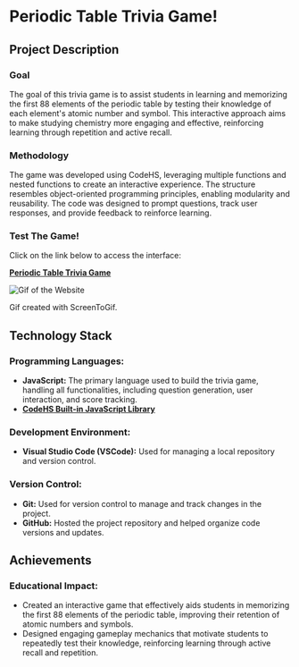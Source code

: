 # Periodic Table Trivia Game!

## Project Description

### Goal
The goal of this trivia game is to assist students in learning and memorizing the first 88 elements of the periodic table by testing their knowledge of each element's atomic number and symbol. This interactive approach aims to make studying chemistry more engaging and effective, reinforcing learning through repetition and active recall.

### Methodology
The game was developed using CodeHS, leveraging multiple functions and nested functions to create an interactive experience. The structure resembles object-oriented programming principles, enabling modularity and reusability. The code was designed to prompt questions, track user responses, and provide feedback to reinforce learning.

### Test The Game!

Click on the link below to access the interface:

[**Periodic Table Trivia Game**](https://codehs.com/sandbox/id/periodictable-wuKyoY/run)

![Gif of the Website](https://i.imgur.com/beLN08c.gif)

Gif created with ScreenToGif.

## Technology Stack

### Programming Languages:
- **JavaScript:** The primary language used to build the trivia game, handling all functionalities, including question generation, user interaction, and score tracking.
- [**CodeHS Built-in JavaScript Library**](https://static1.codehs.com/gulp/e63c84aa9e4e307d6a0a1aee200299cb165ee2c3/jsdoc/chs-js-lib/index.html)
  
### Development Environment:
- **Visual Studio Code (VSCode):** Used for managing a local repository and version control.
  
### Version Control:
- **Git:** Used for version control to manage and track changes in the project.
- **GitHub:** Hosted the project repository and helped organize code versions and updates.

## Achievements

### Educational Impact:
- Created an interactive game that effectively aids students in memorizing the first 88 elements of the periodic table, improving their retention of atomic numbers and symbols.
- Designed engaging gameplay mechanics that motivate students to repeatedly test their knowledge, reinforcing learning through active recall and repetition.
